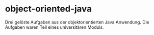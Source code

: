 # object-oriented-java

Drei gelöste Aufgaben aus der objektorientierten Java Anwendung. Die Aufgaben waren Teil eines universitären Moduls.
